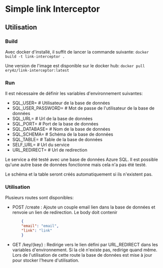 # Simple link Interceptor

## Utilisation

### Build

Avec docker d'installé, il suffit de lancer la commande suivante: `docker build -t link-interceptor .`

Une version de l'image est disponible sur le docker hub: `docker pull ery4z/link-interceptor:latest`

### Run

Il est nécessaire de définir les variables d'environnement suivantes:

-   SQL_USER= # Utilisateur de la base de données
-   SQL_USER_PASSWORD= # Mot de passe de l'utilisateur de la base de données
-   SQL_URL= # Url de la base de données
-   SQL_PORT= # Port de la base de données
-   SQL_DATABASE= # Nom de la base de données
-   SQL_SCHEMA= # Schéma de la base de données
-   SQL_TABLE= # Table de la base de données
-   SELF_URL= # Url du service
-   URL_REDIRECT= # Url de redirection

Le service a été testé avec une base de données Azure SQL. Il est possible qu'une autre base de données fonctionne mais cela n'a pas été testé.

Le schéma et la table seront créés automatiquement si ils n'existent pas.

### Utilisation

Plusieurs routes sont disponibles:

-   POST /create : Ajoute un couple email lien dans la base de données et renvoie un lien de redirection. Le body doit contenir
    ```json
        {
        "email": "email",
        "link": "link"
        }
    ```
- GET /key/{key} : Redirige vers le lien défini par URL_REDIRECT dans les variables d'environnement. Si la clé n'existe pas, redirige quand même. Lors de l'utilisation de cette route la base de données est mise à jour pour stocker l'heure d'utilisation.

